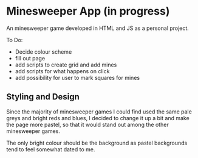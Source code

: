 # Minesweeper App (in progress)

An minesweeper game developed in HTML and JS as a personal project.

To Do:

-   Decide colour scheme
-   fill out page
-   add scripts to create grid and add mines
-   add scripts for what happens on click
-   add possibility for user to mark squares for mines

## Styling and Design

Since the majority of minesweeper games I could find used the same pale greys and bright reds and blues, I decided to change it up a bit and make the page more pastel, so that it would stand out among the other minesweeper games.

The only bright colour should be the background as pastel backgrounds tend to feel somewhat dated to me.
